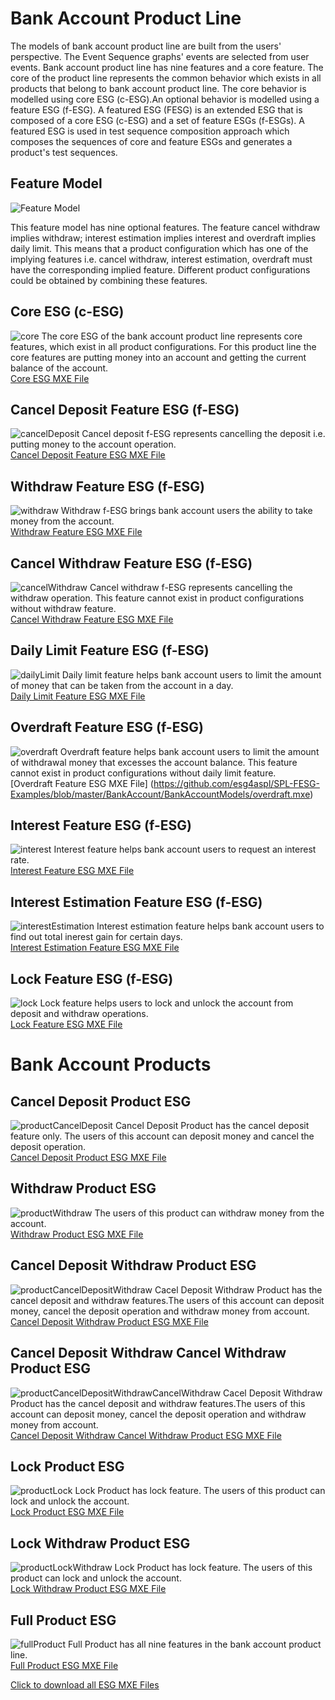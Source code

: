 # Bank Account Product Line
The models of bank account product line are built from the users' perspective. The Event Sequence graphs' events are selected from user events. Bank account product line has nine features and a core feature. The core of the product line represents the common behavior which exists in all products that belong to bank account product line. The core behavior is modelled using core ESG (c-ESG).An optional behavior is modelled using a feature ESG (f-ESG). A featured ESG (FESG) is an extended ESG that is composed of a core ESG (c-ESG) and a set of feature ESGs (f-ESGs). A featured ESG is used in test sequence composition approach which composes the sequences of core and feature ESGs and generates a product's test sequences.

## Feature Model

![Feature Model](https://github.com/esg4aspl/SPL-FESG-Examples/blob/master/BankAccount/BankAccountModelImages/BankAccount_FeatureModel.png)

This feature model has nine optional features. The feature cancel withdraw implies withdraw; interest estimation implies interest and overdraft implies daily limit. This means that a product configuration which has one of the implying features i.e. cancel withdraw, interest estimation, overdraft must have the corresponding implied feature. Different product configurations could be obtained by combining these features. 

## Core ESG (c-ESG)
 ![core](https://github.com/esg4aspl/SPL-FESG-Examples/blob/master/BankAccount/BankAccountModelImages/core.png)
 The core ESG of the bank account product line represents core features, which exist in all product configurations. For this product line the core features are putting money into an account and getting the current balance of the account.\
 [Core ESG MXE File](https://github.com/esg4aspl/SPL-FESG-Examples/blob/master/BankAccount/BankAccountModels/core.mxe)
 
 ## Cancel Deposit Feature ESG (f-ESG)
 ![cancelDeposit](https://github.com/esg4aspl/SPL-FESG-Examples/blob/master/BankAccount/BankAccountModelImages/cancelDeposit.png)
Cancel deposit f-ESG represents cancelling the deposit i.e. putting money to the account operation.\
 [Cancel Deposit Feature ESG MXE File](https://github.com/esg4aspl/SPL-FESG-Examples/blob/master/BankAccount/BankAccountModels/cancelDeposit.mxe)
 
 ## Withdraw Feature ESG (f-ESG)
 ![withdraw](https://github.com/esg4aspl/SPL-FESG-Examples/blob/master/BankAccount/BankAccountModelImages/withdraw.png)
 Withdraw f-ESG brings bank account users the ability to take money from the account.\
 [Withdraw Feature ESG MXE File](https://github.com/esg4aspl/SPL-FESG-Examples/blob/master/BankAccount/BankAccountModels/withdraw.mxe)
 
 ## Cancel Withdraw Feature ESG (f-ESG)
 ![cancelWithdraw](https://github.com/esg4aspl/SPL-FESG-Examples/blob/master/BankAccount/BankAccountModelImages/cancelWithdraw.png)
Cancel withdraw f-ESG represents cancelling the withdraw operation. This feature cannot exist in product configurations without withdraw feature.\
 [Cancel Withdraw Feature ESG MXE File](https://github.com/esg4aspl/SPL-FESG-Examples/blob/master/BankAccount/BankAccountModels/cancelWithdraw.mxe)
 
 ## Daily Limit Feature ESG (f-ESG)
 ![dailyLimit](https://github.com/esg4aspl/SPL-FESG-Examples/blob/master/BankAccount/BankAccountModelImages/dailyLimit.png)
  Daily limit feature helps bank account users to limit the amount of money that can be taken from the account in a day.\
  [Daily Limit Feature ESG MXE File](https://github.com/esg4aspl/SPL-FESG-Examples/blob/master/BankAccount/BankAccountModels/dailyLimit.mxe)
  
  ## Overdraft Feature ESG (f-ESG)
  ![overdraft](https://github.com/esg4aspl/SPL-FESG-Examples/blob/master/BankAccount/BankAccountModelImages/overdraft.png)
  Overdraft feature helps bank account users to limit the amount of withdrawal money that excesses the account balance. This feature cannot exist in product configurations without daily limit feature.\
  [Overdraft Feature ESG MXE File] (https://github.com/esg4aspl/SPL-FESG-Examples/blob/master/BankAccount/BankAccountModels/overdraft.mxe)
   
  ## Interest Feature ESG (f-ESG)
  ![interest](https://github.com/esg4aspl/SPL-FESG-Examples/blob/master/BankAccount/BankAccountModelImages/interest.png)
  Interest feature helps bank account users to request an interest rate.\
  [Interest Feature ESG MXE File](https://github.com/esg4aspl/SPL-FESG-Examples/blob/master/BankAccount/BankAccountModels/interest.mxe)
  
  ## Interest Estimation Feature ESG (f-ESG)
  ![interestEstimation](https://github.com/esg4aspl/SPL-FESG-Examples/blob/master/BankAccount/BankAccountModelImages/interestEstimation.png)
  Interest estimation feature helps bank account users to find out total inerest gain for certain days.\
  [Interest Estimation Feature ESG MXE File](https://github.com/esg4aspl/SPL-FESG-Examples/blob/master/BankAccount/BankAccountModels/interestEstimation.mxe)
  
  ## Lock Feature ESG (f-ESG)
  ![lock](https://github.com/esg4aspl/SPL-FESG-Examples/blob/master/BankAccount/BankAccountModelImages/lock.png)
  Lock feature helps users to lock and unlock the account from deposit and withdraw operations.\
  [Lock Feature ESG MXE File](https://github.com/esg4aspl/SPL-FESG-Examples/blob/master/BankAccount/BankAccountModels/lock.mxe)
  
  # Bank Account Products
  
  ## Cancel Deposit Product ESG
  ![productCancelDeposit](https://github.com/esg4aspl/SPL-FESG-Examples/blob/master/BankAccount/BankAccountModelImages/bankAccountProduct_cancelDeposit.png)
  Cancel Deposit Product has the cancel deposit feature only. The users of this account can deposit money and cancel the deposit operation.\
  [Cancel Deposit Product ESG MXE File](https://github.com/esg4aspl/SPL-FESG-Examples/blob/master/BankAccount/BankAccountModels/bankAccountProduct_cancelDeposit.mxe)
  
## Withdraw Product ESG
![productWithdraw](https://github.com/esg4aspl/SPL-FESG-Examples/blob/master/BankAccount/BankAccountModelImages/bankAccountProduct_withdraw.png)
The users of this product can withdraw money from the account.\
[Withdraw Product ESG MXE File](https://github.com/esg4aspl/SPL-FESG-Examples/blob/master/BankAccount/BankAccountModels/bankAccountProduct_withdraw.mxe)

## Cancel Deposit Withdraw Product ESG
![productCancelDepositWithdraw](https://github.com/esg4aspl/SPL-FESG-Examples/blob/master/BankAccount/BankAccountModelImages/bankAccountProduct_cancelDepositWithdraw.png)
Cacel Deposit Withdraw Product has the cancel deposit and withdraw features.The users of this account can deposit money, cancel the deposit operation and withdraw money from account.\
[Cancel Deposit Withdraw Product ESG MXE File](https://github.com/esg4aspl/SPL-FESG-Examples/blob/master/BankAccount/BankAccountModels/bankAccountProduct_cancelDepositWithdraw.mxe)

## Cancel Deposit Withdraw Cancel Withdraw Product ESG
![productCancelDepositWithdrawCancelWithdraw](https://github.com/esg4aspl/SPL-FESG-Examples/blob/master/BankAccount/BankAccountModelImages/bankAccountProduct_cancelDepositWithdrawCancelWithdraw.png)
Cacel Deposit Withdraw Product has the cancel deposit and withdraw features.The users of this account can deposit money, cancel the deposit operation and withdraw money from account.\
[Cancel Deposit Withdraw Cancel Withdraw Product ESG MXE File](https://github.com/esg4aspl/SPL-FESG-Examples/blob/master/BankAccount/BankAccountModels/bankAccountProduct_cancelDepositWithdrawCancelWithdraw.mxe)

## Lock Product ESG
![productLock](https://github.com/esg4aspl/SPL-FESG-Examples/blob/master/BankAccount/BankAccountModelImages/bankAccountProduct_lock.png)
Lock Product has lock feature. The users of this product can lock and unlock the account. \
[Lock Product ESG MXE File](https://github.com/esg4aspl/SPL-FESG-Examples/blob/master/BankAccount/BankAccountModels/bankAccountProduct_lock.mxe)

## Lock Withdraw Product ESG
![productLockWithdraw](https://github.com/esg4aspl/SPL-FESG-Examples/blob/master/BankAccount/BankAccountModelImages/bankAccountProduct_lockWithdraw.png)
Lock Product has lock feature. The users of this product can lock and unlock the account.\
[Lock Withdraw Product ESG MXE File](https://github.com/esg4aspl/SPL-FESG-Examples/blob/master/BankAccount/BankAccountModels/bankAccountProduct_lockWithdraw.mxe)

## Full Product ESG
![fullProduct](https://github.com/esg4aspl/SPL-FESG-Examples/blob/master/BankAccount/BankAccountModelImages/bankAccountProduct_fullProduct.png)
Full Product has all nine features in the bank account product line.\
[Full Product ESG MXE File](https://github.com/esg4aspl/SPL-FESG-Examples/blob/master/BankAccount/BankAccountModels/bankAccountProduct_fullProduct.mxe)

[Click to download all ESG MXE Files](https://github.com/esg4aspl/SPL-FESG-Examples/blob/master/BankAccount/BankAccountModels/BankAccountAllModels.zip)
